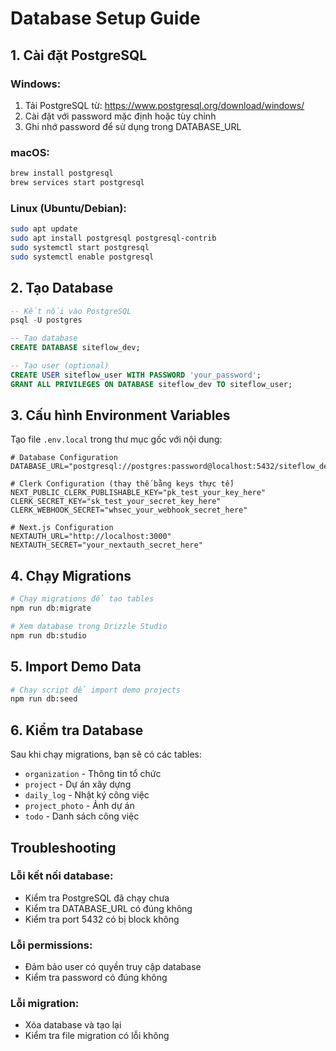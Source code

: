# Database Setup Guide

## 1. Cài đặt PostgreSQL

### Windows:
1. Tải PostgreSQL từ: https://www.postgresql.org/download/windows/
2. Cài đặt với password mặc định hoặc tùy chỉnh
3. Ghi nhớ password để sử dụng trong DATABASE_URL

### macOS:
```bash
brew install postgresql
brew services start postgresql
```

### Linux (Ubuntu/Debian):
```bash
sudo apt update
sudo apt install postgresql postgresql-contrib
sudo systemctl start postgresql
sudo systemctl enable postgresql
```

## 2. Tạo Database

```sql
-- Kết nối vào PostgreSQL
psql -U postgres

-- Tạo database
CREATE DATABASE siteflow_dev;

-- Tạo user (optional)
CREATE USER siteflow_user WITH PASSWORD 'your_password';
GRANT ALL PRIVILEGES ON DATABASE siteflow_dev TO siteflow_user;
```

## 3. Cấu hình Environment Variables

Tạo file `.env.local` trong thư mục gốc với nội dung:

```env
# Database Configuration
DATABASE_URL="postgresql://postgres:password@localhost:5432/siteflow_dev"

# Clerk Configuration (thay thế bằng keys thực tế)
NEXT_PUBLIC_CLERK_PUBLISHABLE_KEY="pk_test_your_key_here"
CLERK_SECRET_KEY="sk_test_your_secret_key_here"
CLERK_WEBHOOK_SECRET="whsec_your_webhook_secret_here"

# Next.js Configuration
NEXTAUTH_URL="http://localhost:3000"
NEXTAUTH_SECRET="your_nextauth_secret_here"
```

## 4. Chạy Migrations

```bash
# Chạy migrations để tạo tables
npm run db:migrate

# Xem database trong Drizzle Studio
npm run db:studio
```

## 5. Import Demo Data

```bash
# Chạy script để import demo projects
npm run db:seed
```

## 6. Kiểm tra Database

Sau khi chạy migrations, bạn sẽ có các tables:
- `organization` - Thông tin tổ chức
- `project` - Dự án xây dựng
- `daily_log` - Nhật ký công việc
- `project_photo` - Ảnh dự án
- `todo` - Danh sách công việc

## Troubleshooting

### Lỗi kết nối database:
- Kiểm tra PostgreSQL đã chạy chưa
- Kiểm tra DATABASE_URL có đúng không
- Kiểm tra port 5432 có bị block không

### Lỗi permissions:
- Đảm bảo user có quyền truy cập database
- Kiểm tra password có đúng không

### Lỗi migration:
- Xóa database và tạo lại
- Kiểm tra file migration có lỗi không
